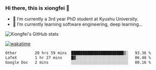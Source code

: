 ### Hi there, this is xiongfei 👋


- 🔭 I’m currently a 3rd year PhD student at Kyushu University.
- 🌱 I’m currently learning software engineering, deep learning...

<!--
**X1on9f31/X1on9f31** is a ✨ _special_ ✨ repository because its `README.md` (this file) appears on your GitHub profile.
Here are some ideas to get you started:
-->

![Xiongfei's GitHub stats](https://github-readme-stats.vercel.app/api?username=X1on9f31)


[![wakatime](https://wakatime.com/badge/user/9e8d5516-d162-43e7-9563-87295d455a71.svg)](https://wakatime.com/@9e8d5516-d162-43e7-9563-87295d455a71)

<!--START_SECTION:waka-->

```txt
Other        20 hrs 59 mins  ███████████████████████▒░   93.36 %
LaTeX        1 hr 27 mins    █▓░░░░░░░░░░░░░░░░░░░░░░░   06.48 %
Google Doc   2 mins          ░░░░░░░░░░░░░░░░░░░░░░░░░   00.16 %
```

<!--END_SECTION:waka-->

